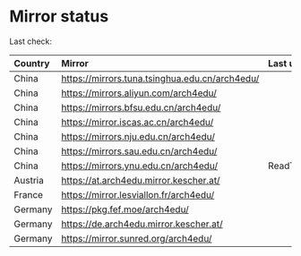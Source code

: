 <script src="./time.js"></script>
# Mirror status
Last check: <script type="text/javascript">localize(1681568109.5651395);</script>

|Country|Mirror|Last update|
|:------|:-----|:----------|
|China|https://mirrors.tuna.tsinghua.edu.cn/arch4edu/|<script type="text/javascript">localize(1681540337);</script>|
|China|https://mirrors.aliyun.com/arch4edu/|<script type="text/javascript">localize(1681410700);</script>|
|China|https://mirrors.bfsu.edu.cn/arch4edu/|<script type="text/javascript">localize(1681540337);</script>|
|China|https://mirror.iscas.ac.cn/arch4edu/|<script type="text/javascript">localize(1681540337);</script>|
|China|https://mirrors.nju.edu.cn/arch4edu/|<script type="text/javascript">localize(1681540337);</script>|
|China|https://mirrors.sau.edu.cn/arch4edu/|<script type="text/javascript">localize(1673850842);</script>|
|China|https://mirrors.ynu.edu.cn/arch4edu/|ReadTimeout|
|Austria|https://at.arch4edu.mirror.kescher.at/|<script type="text/javascript">localize(1681540337);</script>|
|France|https://mirror.lesviallon.fr/arch4edu/|<script type="text/javascript">localize(1681540337);</script>|
|Germany|https://pkg.fef.moe/arch4edu/|<script type="text/javascript">localize(1681540337);</script>|
|Germany|https://de.arch4edu.mirror.kescher.at/|<script type="text/javascript">localize(1681540337);</script>|
|Germany|https://mirror.sunred.org/arch4edu/|<script type="text/javascript">localize(1681540337);</script>|

<script src="./tablefilter/tablefilter.js"></script>
<script src="./table.js"></script>